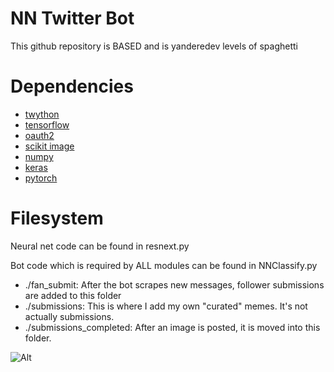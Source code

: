 # NN Twitter Bot

This github repository is BASED and is yanderedev levels of spaghetti

# Dependencies
- [twython](https://github.com/ryanmcgrath/twython)
- [tensorflow](https://github.com/tensorflow/tensorflow)
- [oauth2](https://github.com/joestump/python-oauth2)
- [scikit image](https://github.com/scikit-image/scikit-image)
- [numpy](https://github.com/numpy/numpy)
- [keras](https://github.com/keras-team/keras)
- [pytorch](https://github.com/pytorch/pytorch)

# Filesystem
Neural net code can be found in resnext.py

Bot code which is required by ALL modules can be found in NNClassify.py

- ./fan_submit: After the bot scrapes new messages, follower submissions are added to this folder
- ./submissions: This is where I add my own "curated" memes. It's not actually submissions.
- ./submissions_completed: After an image is posted, it is moved into this folder.

![Alt](./readmeresources/hotdogcat.jpg "dont be wasteful, save the planet: After you're done boiling your hot dogs make sure to drink the water. One time I boiled hot dogs in the condensation drippings from my apartment's AC but all that happened was that I got an upset stomach :)")